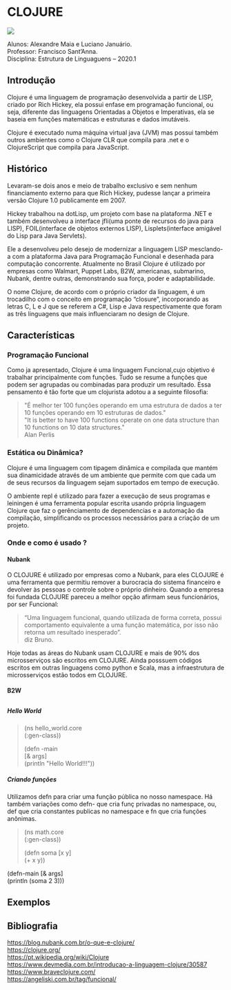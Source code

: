 # CLOJURE

![](https://miro.medium.com/max/1200/1*eLqeIits5crU3G5b9LMEyg.png)


Alunos: Alexandre Maia e Luciano Januário.  
Professor: Francisco Sant’Anna.  
Disciplina: Estrutura de Linguaguens – 2020.1  


## Introdução

Clojure é uma linguagem de programação desenvolvida a partir de LISP, criado por Rich Hickey, ela possui enfase em programação funcional, ou seja, diferente das linguagens Orientadas a Objetos e Imperativas, ela se baseia em funções matemáticas e estruturas e dados imutáveis.  

Clojure é executado numa máquina virtual java (JVM) mas possui também outros ambientes como o Clojure CLR que compila para .net e o ClojureScript que compila para JavaScript.

## Histórico

Levaram-se dois anos e meio de trabalho exclusivo e sem nenhum financiamento externo para que Rich Hickey, pudesse lançar a primeira versão Clojure 1.0 publicamente em 2007.  

Hickey trabalhou na dotLisp, um projeto com base na plataforma .NET e também desenvolveu a interface jfli(uma ponte de recursos do java para LISP), FOIL(interface de objetos externos LISP), Lisplets(interface amigável do Lisp para Java Servlets).  

Ele a desenvolveu pelo desejo de modernizar a linguagem LISP mesclando-a com a plataforma Java para Programação Funcional e desenhada para computação concorrente.
Atualmente no Brasil Clojure é utilizado por empresas como Walmart, Puppet Labs, B2W, americanas, submarino, Nubank, dentre outras, demonstrando sua força, poder e adaptabilidade.  

O nome Clojure, de acordo com o próprio criador da linguagem, é um trocadilho com o conceito em programação “closure”, incorporando as letras C, L e J que se referem a C#, Lisp e Java respectivamente que foram as três linguagens que mais influenciaram no design de Clojure.

## Características

### Programação Funcional
Como ja apresentado, Clojure é uma linguagem Funcional,cujo objetivo é trabalhar principalmente com funções. Tudo se resume a funções que podem ser agrupadas ou combinadas para produzir um resultado.
Essa pensamento é tão forte que um clojurista adotou a a seguinte filosofia:

>"É melhor ter 100 funções operando em uma estrutura de dados a ter 10 funções operando em 10 estruturas de dados."  
"It is better to have 100 functions operate on one data structure than 10 functions on 10 data structures."  
>Alan Perlis

### Estática ou Dinâmica?
Clojure é uma linguagem com tipagem dinâmica e compilada que mantém sua dinamicidade através de um ambiente que permite com que cada um de seus recursos da linguagem sejam suportados em tempo de execução.

O ambiente repl é utilizado para fazer a execução de seus programas e leiningen é uma ferramenta popular escrita usando própria linguagem Clojure que faz o gerênciamento de dependencias e a automação da compilação, simplificando os processos necessários para a criação de um projeto.

### Onde e como é usado ?

#### Nubank
O CLOJURE é utilizado por empresas como a Nubank, para eles CLOJURE é uma ferramenta que permitiu remover a burocracia do sistema financeiro e devolver às pessoas o controle sobre o próprio dinheiro. Quando a empresa foi fundada CLOJURE pareceu a melhor opção afirmam seus funcionários, por ser Funcional:  
>“Uma linguagem funcional, quando utilizada de forma correta, possui comportamento equivalente a uma função matemática, por isso não retorna um resultado inesperado”.  
>diz Bruno.

Hoje todas as áreas do Nubank usam CLOJURE e mais de 90% dos microsserviços são escritos em CLOJURE. Ainda posssuem códigos escritos em outras linguagens como python e Scala, mas a infraestrutura de microsserviços estão todos em CLOJURE.

#### B2W

##

##### Hello World

>(ns hello_world.core  
  (:gen-class))  
>
>(defn -main  
  [& args]  
  (println "Hello World!!!"))

##### Criando funções

Utilizamos defn para criar uma função pública no nosso namespace. Há também variações como defn- que cria funç privadas no namespace, ou, def que cria constantes publicas no namespace e fn que cria funções anônimas.

>(ns math.core  
(:gen-class))  
>
>(defn soma [x y]  
(+ x y))  
>  
(defn-main  [& args]  
(println (soma 2 3)))


## Exemplos



## Bibliografia
https://blog.nubank.com.br/o-que-e-clojure/  
https://clojure.org/  
https://pt.wikipedia.org/wiki/Clojure  
https://www.devmedia.com.br/introducao-a-linguagem-clojure/30587  
https://www.braveclojure.com/  
https://angeliski.com.br/tag/funcional/  
